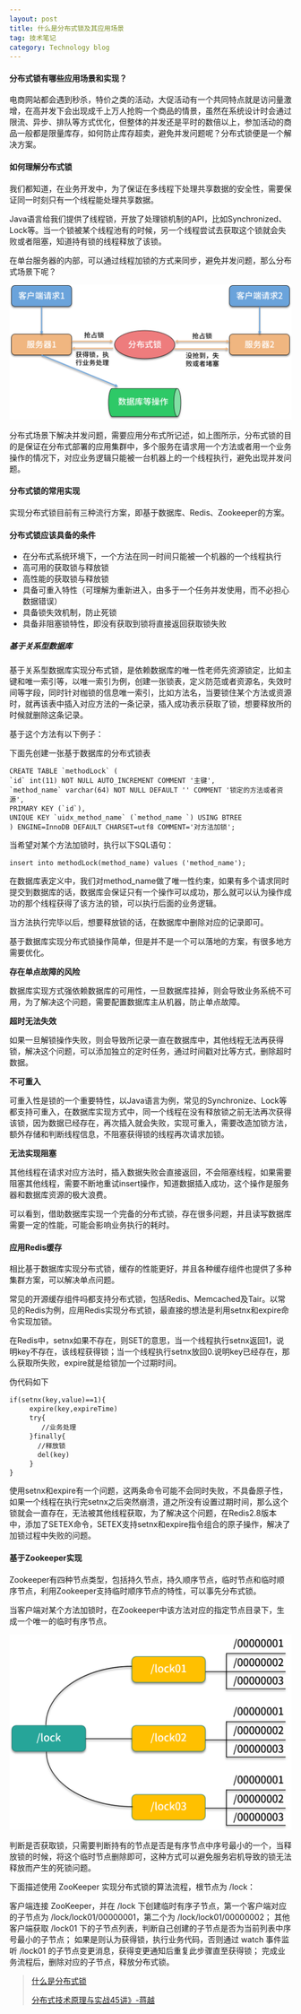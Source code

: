 ```yaml
---
layout: post
title: 什么是分布式锁及其应用场景
tag: 技术笔记
category: Technology blog
---
```

#### 分布式锁有哪些应用场景和实现？

电商网站都会遇到秒杀，特价之类的活动，大促活动有一个共同特点就是访问量激增，在高并发下会出现成千上万人抢购一个商品的情景，虽然在系统设计时会通过限流、异步、排队等方式优化，但整体的并发还是平时的数倍以上，参加活动的商品一般都是限量库存，如何防止库存超卖，避免并发问题呢？分布式锁便是一个解决方案。

#### 如何理解分布式锁

我们都知道，在业务开发中，为了保证在多线程下处理共享数据的安全性，需要保证同一时刻只有一个线程能处理共享数据。

Java语言给我们提供了线程锁，开放了处理锁机制的API，比如Synchronized、Lock等。当一个锁被某个线程池有的时候，另一个线程尝试去获取这个锁就会失败或者阻塞，知道持有锁的线程释放了该锁。

在单台服务器的内部，可以通过线程加锁的方式来同步，避免并发问题，那么分布式场景下呢？

![CgqCHl6z34CAWUxoAAE1hnZz5gE051](\image\2020-05-18\CgqCHl6z34CAWUxoAAE1hnZz5gE051.png)

分布式场景下解决并发问题，需要应用分布式所记述，如上图所示，分布式锁的目的是保证在分布式部署的应用集群中，多个服务在请求用一个方法或者用一个业务操作的情况下，对应业务逻辑只能被一台机器上的一个线程执行，避免出现并发问题。

#### 分布式锁的常用实现

实现分布式锁目前有三种流行方案，即基于数据库、Redis、Zookeeper的方案。

#### 分布式锁应该具备的条件

- 在分布式系统环境下，一个方法在同一时间只能被一个机器的一个线程执行
- 高可用的获取锁与释放锁
- 高性能的获取锁与释放锁
- 具备可重入特性（可理解为重新进入，由多于一个任务并发使用，而不必担心数据错误）
- 具备锁失效机制，防止死锁
- 具备非阻塞锁特性，即没有获取到锁将直接返回获取锁失败

##### 基于关系型数据库

基于关系型数据库实现分布式锁，是依赖数据库的唯一性老师先资源锁定，比如主键和唯一索引等，以唯一索引为例，创建一张锁表，定义防范或者资源名，失效时间等字段，同时针对枷锁的信息唯一索引，比如方法名，当要锁住某个方法或资源时，就再该表中插入对应方法的一条记录，插入成功表示获取了锁，想要释放所的时候就删除这条记录。

基于这个方法有以下例子：

下面先创建一张基于数据库的分布式锁表

```
CREATE TABLE `methodLock` (
`id` int(11) NOT NULL AUTO_INCREMENT COMMENT '主键',
`method_name` varchar(64) NOT NULL DEFAULT '' COMMENT '锁定的方法或者资源',
PRIMARY KEY (`id`),
UNIQUE KEY `uidx_method_name` (`method_name `) USING BTREE
) ENGINE=InnoDB DEFAULT CHARSET=utf8 COMMENT='对方法加锁';
```

当希望对某个方法加锁时，执行以下SQL语句：

```
insert into methodLock(method_name) values ('method_name');
```

在数据库表定义中，我们对method_name做了唯一性约束，如果有多个请求同时提交到数据库的话，数据库会保证只有一个操作可以成功，那么就可以认为操作成功的那个线程获得了该方法的锁，可以执行后面的业务逻辑。

当方法执行完毕以后，想要释放锁的话，在数据库中删除对应的记录即可。

基于数据库实现分布式锁操作简单，但是并不是一个可以落地的方案，有很多地方需要优化。

**存在单点故障的风险**

数据库实现方式强依赖数据库的可用性，一旦数据库挂掉，则会导致业务系统不可用，为了解决这个问题，需要配置数据库主从机器，防止单点故障。

**超时无法失效**

如果一旦解锁操作失败，则会导致所记录一直在数据库中，其他线程无法再获得锁，解决这个问题，可以添加独立的定时任务，通过时间戳对比等方式，删除超时数据。

**不可重入**

可重入性是锁的一个重要特性，以Java语言为例，常见的Synchronize、Lock等都支持可重入，在数据库实现方式中，同一个线程在没有释放锁之前无法再次获得该锁，因为数据已经存在，再次插入就会失败，实现可重入，需要改造加锁方法，额外存储和判断线程信息，不阻塞获得锁的线程再次请求加锁。

**无法实现阻塞**

其他线程在请求对应方法时，插入数据失败会直接返回，不会阻塞线程，如果需要阻塞其他线程，需要不断地重试insert操作，知道数据插入成功，这个操作是服务器和数据库资源的极大浪费。

可以看到，借助数据库实现一个完备的分布式锁，存在很多问题，并且读写数据库需要一定的性能，可能会影响业务执行的耗时。

#### 应用Redis缓存

相比基于数据库实现分布式锁，缓存的性能更好，并且各种缓存组件也提供了多种集群方案，可以解决单点问题。

常见的开源缓存组件吗都支持分布式锁，包括Redis、Memcached及Tair。以常见的Redis为例，应用Redis实现分布式锁，最直接的想法是利用setnx和expire命令实现加锁。

在Redis中，setnx如果不存在，则SET的意思，当一个线程执行setnx返回1，说明key不存在，该线程获得锁；当一个线程执行setnx放回0.说明key已经存在，那么获取所失败，expire就是给锁加一个过期时间。

伪代码如下

```
if(setnx(key,value)==1){
     expire(key,expireTime)
     try{
        //业务处理
     }finally{
       //释放锁
       del(key)
     }
}
```

使用setnx和expire有一个问题，这两条命令可能不会同时失败，不具备原子性，如果一个线程在执行完setnx之后突然崩溃，道之所没有设置过期时间，那么这个锁就会一直存在，无法被其他线程获取，为了解决这个问题，在Redis2.8版本中，添加了SETEX命令，SETEX支持setnx和expire指令组合的原子操作，解决了加锁过程中失败的问题。

#### 基于Zookeeper实现

Zookeeper有四种节点类型，包括持久节点，持久顺序节点，临时节点和临时顺序节点，利用Zookeeper支持临时顺序节点的特性，可以事先分布式锁。

当客户端对某个方法加锁时，在Zookeeper中该方法对应的指定节点目录下，生成一个唯一的临时有序节点。

![CgqCHl6z34-ALXWpAAEiUjbLEMc631](\image\2020-05-18\CgqCHl6z34-ALXWpAAEiUjbLEMc631.png)

判断是否获取锁，只需要判断持有的节点是否是有序节点中序号最小的一个，当释放锁的时候，将这个临时节点删除即可，这种方式可以避免服务宕机导致的锁无法释放而产生的死锁问题。

下面描述使用 ZooKeeper 实现分布式锁的算法流程，根节点为 /lock：

客户端连接 ZooKeeper，并在 /lock 下创建临时有序子节点，第一个客户端对应的子节点为 /lock/lock01/00000001，第二个为 /lock/lock01/00000002；
其他客户端获取 /lock01 下的子节点列表，判断自己创建的子节点是否为当前列表中序号最小的子节点；
如果是则认为获得锁，执行业务代码，否则通过 watch 事件监听 /lock01 的子节点变更消息，获得变更通知后重复此步骤直至获得锁；
完成业务流程后，删除对应的子节点，释放分布式锁。

> [什么是分布式锁](https://www.jianshu.com/p/a1ebab8ce78a)
>
> [分布式技术原理与实战45讲》-蒋越](https://kaiwu.lagou.com/course/courseInfo.htm?courseId=69#/content)